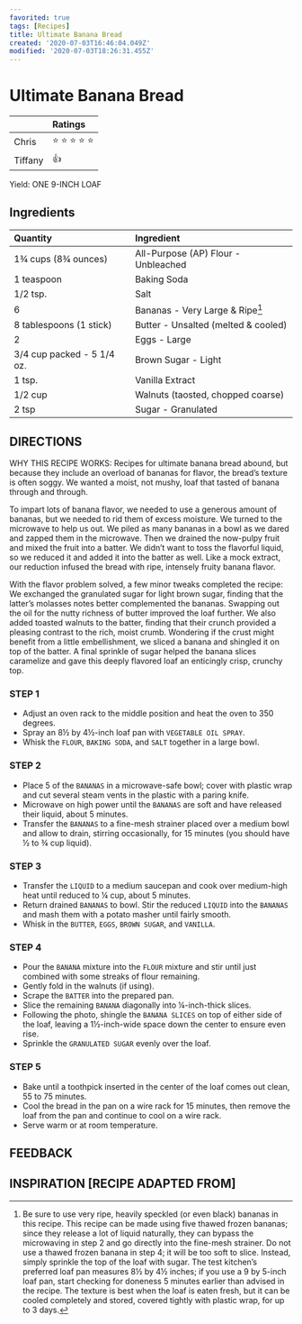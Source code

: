 ```yaml
---
favorited: true
tags: [Recipes]
title: Ultimate Banana Bread
created: '2020-07-03T16:46:04.049Z'
modified: '2020-07-03T18:26:31.455Z'
---
```


# Ultimate Banana Bread

|         | Ratings                            |
|:--------|:-----------------------------------|
| Chris   | :star: :star: :star: :star: :star: |
| Tiffany | :+1:                               |

Yield: ONE 9-INCH LOAF

## Ingredients

| Quantity                   | Ingredient                          |
|:---------------------------|:------------------------------------|
| 1¾ cups (8¾ ounces)        | All-Purpose (AP) Flour - Unbleached |
| 1 teaspoon                 | Baking Soda                         |
| 1/2 tsp.                   | Salt                                |
| 6                          | Bananas - Very Large & Ripe[^1]     |
| 8 tablespoons (1 stick)    | Butter - Unsalted (melted & cooled) |
| 2                          | Eggs - Large                        |
| 3/4 cup packed - 5 1/4 oz. | Brown Sugar - Light                 |
| 1 tsp.                     | Vanilla Extract                     |
| 1/2 cup                    | Walnuts (taosted, chopped coarse)   |
| 2 tsp                      | Sugar - Granulated                  |

## DIRECTIONS

WHY THIS RECIPE WORKS: Recipes for ultimate banana bread abound, but
because they include an overload of bananas for flavor, the bread’s
texture is often soggy. We wanted a moist, not mushy, loaf that tasted
of banana through and through.

To impart lots of banana flavor, we needed to use a generous amount of
bananas, but we needed to rid them of excess moisture. We turned to the
microwave to help us out. We piled as many bananas in a bowl as we dared
and zapped them in the microwave. Then we drained the now-pulpy fruit
and mixed the fruit into a batter. We didn’t want to toss the flavorful
liquid, so we reduced it and added it into the batter as well. Like a
mock extract, our reduction infused the bread with ripe, intensely
fruity banana flavor.

With the flavor problem solved, a few minor tweaks completed the recipe:
We exchanged the granulated sugar for light brown sugar, finding that
the latter’s molasses notes better complemented the bananas. Swapping
out the oil for the nutty richness of butter improved the loaf further.
We also added toasted walnuts to the batter, finding that their crunch
provided a pleasing contrast to the rich, moist crumb. Wondering if the
crust might benefit from a little embellishment, we sliced a banana and
shingled it on top of the batter. A final sprinkle of sugar helped the
banana slices caramelize and gave this deeply flavored loaf an
enticingly crisp, crunchy top.

### STEP 1

- Adjust an oven rack to the middle position and heat the oven to 350
  degrees.
- Spray an 8½ by 4½-inch loaf pan with `VEGETABLE OIL SPRAY`.
- Whisk the `FLOUR`, `BAKING SODA`, and `SALT` together in a large bowl.

### STEP 2

- Place 5 of the `BANANAS` in a microwave-safe bowl; cover with plastic
  wrap and cut several steam vents in the plastic with a paring knife.
- Microwave on high power until the `BANANAS` are soft and have released
  their liquid, about 5 minutes.
- Transfer the `BANANAS` to a fine-mesh strainer placed over a medium
  bowl and allow to drain, stirring occasionally, for 15 minutes (you
  should have ½ to ¾ cup liquid).

### STEP 3

- Transfer the `LIQUID` to a medium saucepan and cook over medium-high
  heat until reduced to ¼ cup, about 5 minutes.
- Return drained `BANANAS` to bowl. Stir the reduced `LIQUID` into the
  `BANANAS` and mash them with a potato masher until fairly smooth.
- Whisk in the `BUTTER`, `EGGS`, `BROWN SUGAR`, and `VANILLA`.

### STEP 4

- Pour the `BANANA` mixture into the `FLOUR` mixture and stir until just
  combined with some streaks of flour remaining.
- Gently fold in the walnuts (if using).
- Scrape the `BATTER` into the prepared pan.
- Slice the remaining `BANANA` diagonally into ¼-inch-thick slices.
- Following the photo, shingle the `BANANA SLICES` on top of either side
  of the loaf, leaving a 1½-inch-wide space down the center to ensure
  even rise.
- Sprinkle the `GRANULATED SUGAR` evenly over the loaf.

### STEP 5

- Bake until a toothpick inserted in the center of the loaf comes out clean, 55 to 75 minutes.
- Cool the bread in the pan on a wire rack for 15 minutes, then remove the loaf from the pan and continue to cool on a wire rack.
- Serve warm or at room temperature.

## FEEDBACK

## INSPIRATION [RECIPE ADAPTED FROM]


[^1]: Be sure to use very ripe, heavily speckled (or even black) bananas
in this recipe. This recipe can be made using five thawed frozen
bananas; since they release a lot of liquid naturally, they can bypass
the microwaving in step 2 and go directly into the fine-mesh strainer.
Do not use a thawed frozen banana in step 4; it will be too soft to
slice. Instead, simply sprinkle the top of the loaf with sugar. The test
kitchen’s preferred loaf pan measures 8½ by 4½ inches; if you use a 9 by
5-inch loaf pan, start checking for doneness 5 minutes earlier than
advised in the recipe. The texture is best when the loaf is eaten fresh,
but it can be cooled completely and stored, covered tightly with plastic
wrap, for up to 3 days.

